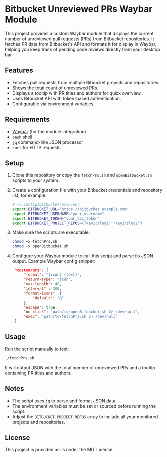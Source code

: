 # Bitbucket Unreviewed PRs Waybar Module

This project provides a custom Waybar module that displays the current number of unreviewed pull requests (PRs) from Bitbucket repositories. It fetches PR data from Bitbucket's API and formats it for display in Waybar, helping you keep track of pending code reviews directly from your desktop bar.

## Features

- Fetches pull requests from multiple Bitbucket projects and repositories.
- Shows the total count of unreviewed PRs.
- Displays a tooltip with PR titles and authors for quick overview.
- Uses Bitbucket API with token-based authentication.
- Configurable via environment variables.

## Requirements

- [Waybar](https://github.com/Alexays/Waybar) (for the module integration)
- `bash` shell
- `jq` command-line JSON processor
- `curl` for HTTP requests

## Setup

1. Clone this repository or copy the `fetchPrs.sh` and `openBitbucket.sh` scripts to your system.

2. Create a configuration file with your Bitbucket credentials and repository list, for example:

   ```bash
   # ~/.config/bitbucket-prs/.env
   export BITBUCKET_URL="https://bitbucket.example.com"
   export BITBUCKET_USERNAME="your_username"
   export BITBUCKET_TOKEN="your_api_token"
   export BITBUCKET_PROJECT_REPOS=("key1:slug1" "key2:slug2")
   ```
3. Make sure the scripts are executable:

   ```bash
   chmod +x fetchPrs.sh
   chmod +x openBitbucket.sh
   ```

4. Configure your Waybar module to call this script and parse its JSON output. Example Waybar config snippet:

   ```json
    "custom/prs": {
        "format": "{icon} {text}",
        "return-type": "json",
        "max-length": 40,
        "interval" : 300,
        "format-icons": {
            "default": ""
        },
        "escape": true,
        "on-click": "path/to/openBitbucket.sh 2> /dev/null",
        "exec": "path/to/fetchPrs.sh 2> /dev/null" 
    }

   ```

## Usage

Run the script manually to test:

```bash
./fetchPrs.sh
```

It will output JSON with the total number of unreviewed PRs and a tooltip containing PR titles and authors.

## Notes

- The script uses `jq` to parse and format JSON data.
- The environment variables must be set or sourced before running the script.
- Adjust the `BITBUCKET_PROJECT_REPOS` array to include all your monitored projects and repositories.

## License

This project is provided as-is under the MIT License.
